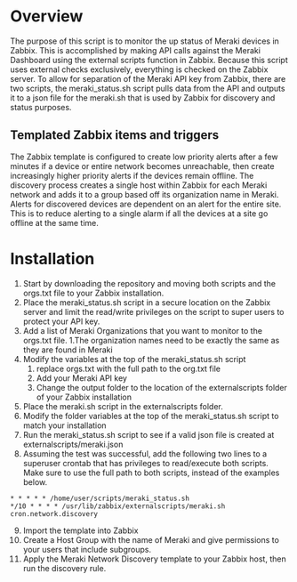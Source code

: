 # Overview
 The purpose of this script is to monitor the up status of Meraki devices in Zabbix. This is accomplished by making API calls against the Meraki Dashboard using the external scripts function in Zabbix. Because this script uses external checks exclusively, everything is checked on the Zabbix server.
 To allow for separation of the Meraki API key from Zabbix, there are two scripts, the meraki_status.sh script pulls data from the API and outputs it to a json file for the meraki.sh that is used by Zabbix for discovery and status purposes.
## Templated Zabbix items and triggers
 The Zabbix template is configured to create low priority alerts after a few minutes if a device or entire network becomes unreachable, then create increasingly higher priority alerts if the devices remain offline. The discovery process creates a single host within Zabbix for each Meraki network and adds it to a group based off its organization name in Meraki. 
 Alerts for discovered devices are dependent on an alert for the entire site. This is to reduce alerting to a single alarm if all the devices at a site go offline at the same time. 
# Installation
 1.	Start by downloading the repository and moving both scripts and the orgs.txt file to your Zabbix installation.
 2.	Place the meraki_status.sh script in a secure location on the Zabbix server and limit the read/write privileges on the script to super users to protect your API key. 
 3. Add a list of Meraki Organizations that you want to monitor to the orgs.txt file. 
	1.The organization names need to be exactly the same as they are found in Meraki
 4.	Modify the variables at the top of the meraki_status.sh script
	1. replace orgs.txt with the full path to the org.txt file
	2.	Add your Meraki API key
	3. Change the output folder to the location of the externalscripts folder of your Zabbix installation 
 5. Place the meraki.sh script in the externalscripts folder.
 6. Modify the folder variables at the top of the meraki_status.sh script to match your installation 
 7.	Run the meraki_status.sh script to see if a valid json file is created at externalscripts/meraki.json
 8.	Assuming the test was successful, add the following two lines to a superuser crontab that has privileges to read/execute both scripts. Make sure to use the full path to both scripts, instead of the examples below. 

 ```
 * * * * * /home/user/scripts/meraki_status.sh
 */10 * * * * /usr/lib/zabbix/externalscripts/meraki.sh cron.network.discovery  
 ```

 9. Import the template into Zabbix
 10. Create a Host Group with the name of Meraki and give permissions to your users that include subgroups. 
 11. Apply the Meraki Network Discovery template to your Zabbix host, then run the discovery rule. 

